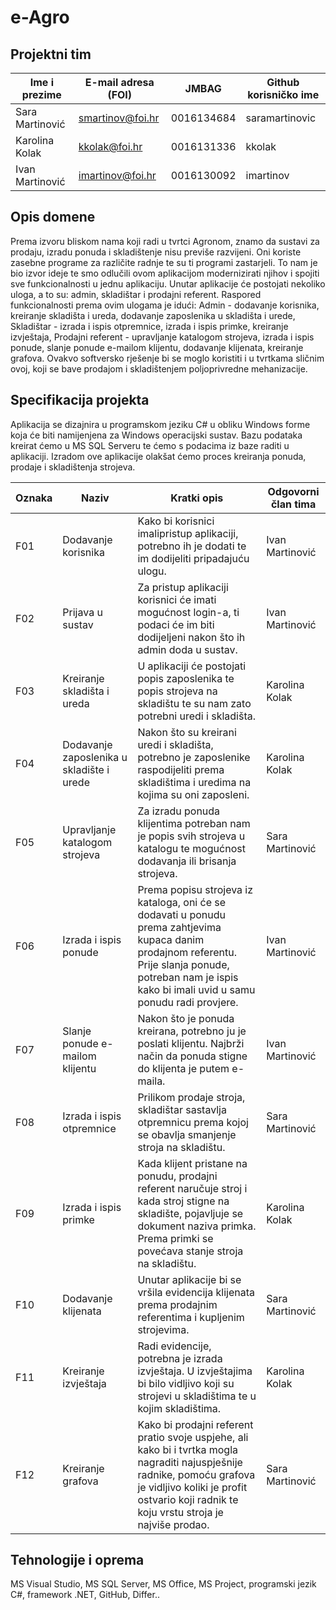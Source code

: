 

# e-Agro
## Projektni tim

Ime i prezime | E-mail adresa (FOI) | JMBAG | Github korisničko ime
------------  | ------------------- | ----- | ---------------------
Sara Martinović| smartinov@foi.hr | 0016134684 | saramartinovic
Karolina Kolak| kkolak@foi.hr | 0016131336 | kkolak
Ivan Martinović | imartinov@foi.hr | 0016130092 | imartinov

## Opis domene
Prema izvoru bliskom nama koji radi u tvrtci Agronom, znamo da sustavi za prodaju, izradu ponuda i skladištenje nisu previše razvijeni. Oni koriste zasebne programe za različite radnje te su ti programi zastarjeli. To nam je bio izvor ideje te smo odlučili ovom aplikacijom modernizirati njihov i spojiti sve funkcionalnosti u jednu aplikaciju. 
Unutar aplikacije će postojati nekoliko uloga, a to su: admin, skladištar i prodajni referent. 
Raspored funkcionalnosti prema ovim ulogama je idući:
Admin - dodavanje korisnika, kreiranje skladišta i ureda, dodavanje zaposlenika u skladišta i urede,
Skladištar - izrada i ispis otpremnice, izrada i ispis primke, kreiranje izvještaja,
Prodajni referent - upravljanje katalogom strojeva, izrada i ispis ponude, slanje ponude e-mailom klijentu, dodavanje klijenata, kreiranje grafova. 
Ovakvo softversko rješenje bi se moglo koristiti i u tvrtkama sličnim ovoj, koji se bave prodajom i skladištenjem poljoprivredne mehanizacije. 

## Specifikacija projekta
Aplikacija se dizajnira u programskom jeziku C# u obliku Windows forme koja će biti namijenjena za Windows operacijski sustav. Bazu podataka kreirat ćemo u MS SQL Serveru te ćemo s podacima iz baze raditi u aplikaciji. Izradom ove aplikacije olakšat ćemo proces kreiranja ponuda, prodaje i skladištenja strojeva. 

Oznaka | Naziv | Kratki opis | Odgovorni član tima
------ | ----- | ----------- | -------------------
F01 | Dodavanje korisnika | Kako bi korisnici imalipristup aplikaciji, potrebno ih je dodati te im dodijeliti pripadajuću ulogu. | Ivan Martinović
F02 | Prijava u sustav | Za pristup aplikaciji korisnici će imati mogućnost login-a, ti podaci će im biti dodijeljeni nakon što ih admin doda u sustav. | Ivan Martinović 
F03 | Kreiranje skladišta i ureda | U aplikaciji će postojati popis zaposlenika te popis strojeva na skladištu te su nam zato potrebni uredi i skladišta. | Karolina Kolak
F04 | Dodavanje zaposlenika u skladište i urede | Nakon što su kreirani uredi i skladišta, potrebno je zaposlenike raspodijeliti prema skladištima i uredima na kojima su oni zaposleni. | Karolina Kolak
F05 | Upravljanje katalogom strojeva | Za izradu ponuda klijentima potreban nam je popis svih strojeva u katalogu te mogućnost dodavanja ili brisanja strojeva. | Sara Martinović
F06 | Izrada i ispis ponude | Prema popisu strojeva iz kataloga, oni će se dodavati u ponudu prema zahtjevima kupaca danim prodajnom referentu. Prije slanja ponude, potreban nam je ispis kako bi imali uvid u samu ponudu radi provjere. | Ivan Martinović
F07 | Slanje ponude e-mailom klijentu | Nakon što je ponuda kreirana, potrebno ju je poslati klijentu. Najbrži način da ponuda stigne do klijenta je putem e-maila. | Ivan Martinović
F08 | Izrada i ispis otpremnice | Prilikom prodaje stroja, skladištar sastavlja otpremnicu prema kojoj se obavlja smanjenje stroja na skladištu. | Sara Martinović
F09 | Izrada i ispis primke | Kada klijent pristane na ponudu, prodajni referent naručuje stroj i kada stroj stigne na skladište, pojavljuje se dokument naziva primka. Prema primki se povećava stanje stroja na skladištu. | Karolina Kolak
F10 | Dodavanje klijenata | Unutar aplikacije bi se vršila evidencija klijenata prema prodajnim referentima i kupljenim strojevima. | Sara Martinović
F11 | Kreiranje izvještaja | Radi evidencije, potrebna je izrada izvještaja. U izvještajima bi bilo vidljivo koji su strojevi u skladištima te u kojim skladištima. | Karolina Kolak
F12 | Kreiranje grafova | Kako bi prodajni referent pratio svoje uspjehe, ali kako bi i tvrtka mogla nagraditi najuspješnije radnike, pomoću grafova je vidljivo koliki je profit ostvario koji radnik te koju vrstu stroja je najviše prodao. | Sara Martinović

## Tehnologije i oprema
MS Visual Studio, MS SQL Server, MS Office, MS Project, programski jezik C#, framework .NET, GitHub, Differ..
